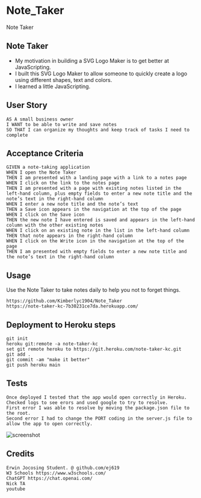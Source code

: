 # Note_Taker
Note Taker

## Note Taker

- My motivation in building a SVG Logo Maker is to get better at JavaScripting.
- I built this SVG Logo Maker to allow someone to quickly create a logo using different shapes, text and colors.
- I learned a little JavaScripting.

## User Story

```
AS A small business owner
I WANT to be able to write and save notes
SO THAT I can organize my thoughts and keep track of tasks I need to complete
```


## Acceptance Criteria

```
GIVEN a note-taking application
WHEN I open the Note Taker
THEN I am presented with a landing page with a link to a notes page
WHEN I click on the link to the notes page
THEN I am presented with a page with existing notes listed in the left-hand column, plus empty fields to enter a new note title and the note’s text in the right-hand column
WHEN I enter a new note title and the note’s text
THEN a Save icon appears in the navigation at the top of the page
WHEN I click on the Save icon
THEN the new note I have entered is saved and appears in the left-hand column with the other existing notes
WHEN I click on an existing note in the list in the left-hand column
THEN that note appears in the right-hand column
WHEN I click on the Write icon in the navigation at the top of the page
THEN I am presented with empty fields to enter a new note title and the note’s text in the right-hand column
```

## Usage

Use the Note Taker to take notes daily to help you not to forget things.
```
https://github.com/Kimberlyc1904/Note_Taker
https://note-taker-kc-7b30231ce7da.herokuapp.com/
```
## Deployment to Heroku steps
```
git init
heroku git:remote -a note-taker-kc
set git remote heroku to https://git.heroku.com/note-taker-kc.git
git add .
git commit -am "make it better"
git push heroku main
```

## Tests
```
Once deployed I tested that the app would open correctly in Heroku. Checked logs to see erors and used google to try to resolve.
First error I was able to resolve by moving the package.json file to the root.
Second error I had to change the PORT coding in the server.js file to allow the app to open correctly.
```

![screenshot](images/ScreenShot.png)

## Credits

```
Erwin Jocosing Student. @ github.com/ej619
W3 Schools https://www.w3schools.com/
ChatGPT https://chat.openai.com/
Nick TA
youtube
```
